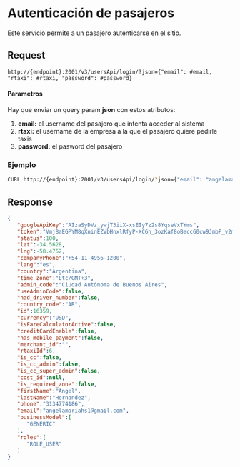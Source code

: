 # Autenticación de pasajeros

Este servicio permite a un pasajero autenticarse en el sitio.

## Request

    http://{endpoint}:2001/v3/usersApi/login/?json={"email": #email, "rtaxi": #rtaxi, "password": #password}

#### Parametros
Hay que enviar un query param **json** con estos atributos:

1. **email:** el username del pasajero que intenta acceder al sistema
2. **rtaxi:** el username de la empresa a la que el pasajero quiere pedirle taxis
3. **password:** el pasword del pasajero


### Ejemplo

```bash
CURL http://{endpoint}:2001/v3/usersApi/login/?json={"email": "angelamariahs1@gmail.com", "rtaxi": "info@radiotaxipidalo.com.ar", "password": "2212345"}
```

## Response
```json
{
   "googleApiKey":"AIzaSyDVz_ywjT3iiX-xsEIy7z2s8YqseVxTYms",
   "token":"Vmj8aEGPYM8qXninEZVbHnxlRfyP-XC6h_3ozKaf8oBecc60cw9JmbP_v2m4Olw9",
   "status":100,
   "lat":-34.5628,
   "lng":-58.4752,
   "companyPhone":"+54-11-4956-1200",
   "lang":"es",
   "country":"Argentina",
   "time_zone":"Etc/GMT+3",
   "admin_code":"Ciudad Autónoma de Buenos Aires",
   "useAdminCode":false,
   "had_driver_number":false,
   "country_code":"AR",
   "id":16359,
   "currency":"USD",
   "isFareCalculatorActive":false,
   "creditCardEnable":false,
   "has_mobile_payment":false,
   "merchant_id":"",
   "rtaxiId":6,
   "is_cc":false,
   "is_cc_admin":false,
   "is_cc_super_admin":false,
   "cost_id":null,
   "is_required_zone":false,
   "firstName":"Angel",
   "lastName":"Hernandez",
   "phone":"3134774186",
   "email":"angelamariahs1@gmail.com",
   "businessModel":[
      "GENERIC"
   ],
   "roles":[
      "ROLE_USER"
   ]
}
```